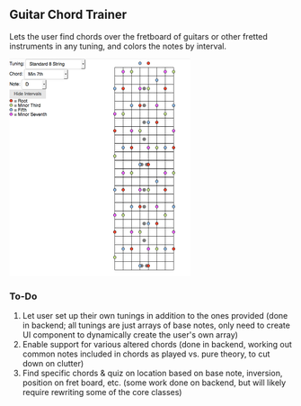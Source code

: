 ## Guitar Chord Trainer

Lets the user find chords over the fretboard of guitars or other fretted instruments in any tuning, and colors the notes
by interval.

![Screenshot](img/sample.png)

### To-Do

1. Let user set up their own tunings in addition to the ones provided (done in backend; all tunings are just arrays of
   base notes, only need to create UI component to dynamically create the user's own array)
2. Enable support for various altered chords (done in backend, working out common notes included in chords as played vs.
   pure theory, to cut down on clutter)
3. Find specific chords & quiz on location based on base note, inversion, position on fret board, etc. (some work done
   on backend, but will likely require rewriting some of the core classes)
